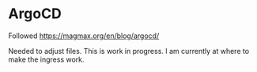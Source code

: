 # ArgoCD

Followed https://magmax.org/en/blog/argocd/

Needed to adjust files. This is work in progress. I am 
currently at where to make the ingress work.
